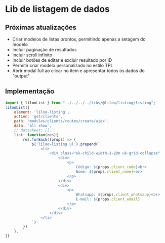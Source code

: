 # Lib de listagem de dados

## Próximas atualizações
- Criar modelos de listas prontos, permitindo apenas a setagem do modelo
- Incluir paginação de resultados 
- Incluir scroll infinito
- Incluir botões de editar e excluir resultado por ID
- Permitir criar modelo personalizado no estilo TPL
- Abrir modal full ao clicar no item e apresentar todos os dados do "output"

## Implementação

```js
import { lilooList } from "../../../../libs/@liloo/listing/listing";
lilooList({
    element: 'liloo-listing',
    action: 'get/clients',
    path: 'modules/clients/routes/create/ajax',
    data: 'all show',
    // datasheet: [],
    list: function(res){
        res.forEach((props) => {
            $('liloo-listing ul').prepend(`
                <li>
                    <div class="uk-child-width-1-2@m uk-grid-collapse" uk-grid>
                        <div>
                            <p>
                                Código: ${props.client_code}<br>
                                Nome: ${props.client_name}<br>
                            </p>
                        </div>
                        <div>
                            <p>
                                Whatsapp: ${props.client_whatsapp}<br>
                                E-mail: ${props.client_email}
                            </p>
                        </div>
                    </div>
                </li>
            `)
        })
    },
})
```